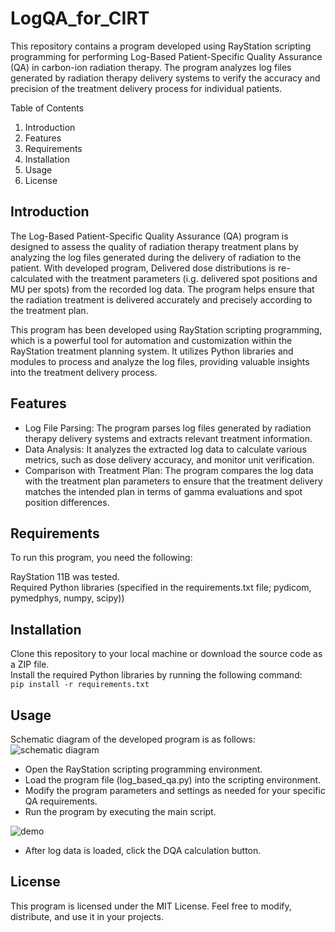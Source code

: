 # LogQA_for_CIRT

This repository contains a program developed using RayStation scripting programming for performing Log-Based Patient-Specific Quality Assurance (QA) in carbon-ion radiation therapy. The program analyzes log files generated by radiation therapy delivery systems to verify the accuracy and precision of the treatment delivery process for individual patients.

Table of Contents

1. Introduction
2. Features
3. Requirements
4. Installation
5. Usage
7. License

## Introduction

The Log-Based Patient-Specific Quality Assurance (QA) program is designed to assess the quality of radiation therapy treatment plans by analyzing the log files generated during the delivery of radiation to the patient. With developed program, Delivered dose distributions is re-calculated with the treatment parameters (i.g. delivered spot positions and MU per spots) from the recorded log data. The program helps ensure that the radiation treatment is delivered accurately and precisely according to the treatment plan.

This program has been developed using RayStation scripting programming, which is a powerful tool for automation and customization within the RayStation treatment planning system. It utilizes Python libraries and modules to process and analyze the log files, providing valuable insights into the treatment delivery process.

## Features

- Log File Parsing: The program parses log files generated by radiation therapy delivery systems and extracts relevant treatment information.  
- Data Analysis: It analyzes the extracted log data to calculate various metrics, such as dose delivery accuracy, and monitor unit verification.  
- Comparison with Treatment Plan: The program compares the log data with the treatment plan parameters to ensure that the treatment delivery matches the intended plan in terms of gamma evaluations and spot position differences.  

## Requirements

To run this program, you need the following:

RayStation 11B was tested.  
Required Python libraries (specified in the requirements.txt file; pydicom, pymedphys, numpy, scipy))

## Installation

Clone this repository to your local machine or download the source code as a ZIP file.  
Install the required Python libraries by running the following command:  
`pip install -r requirements.txt`

## Usage
Schematic diagram of the developed program is as follows:  
![schematic diagram](https://github.com/yongdoyun/LogQA_for_CIRT/assets/76243091/67d58a81-b0c1-4b53-9181-fbe7ea517e95)

- Open the RayStation scripting programming environment.  
- Load the program file (log_based_qa.py) into the scripting environment.  
- Modify the program parameters and settings as needed for your specific QA requirements.  
- Run the program by executing the main script.
  
![demo](https://github.com/yongdoyun/LogQA_for_CIRT/assets/76243091/c8f423ae-732d-4776-94fd-ba4b253f56c8)
- After log data is loaded, click the DQA calculation button.

## License

This program is licensed under the MIT License. Feel free to modify, distribute, and use it in your projects.
